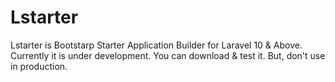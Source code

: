 
# Lstarter



Lstarter is Bootstarp Starter Application Builder for Laravel 10 & Above. Currently it is under development. You can download & test it. But, don't use in production.